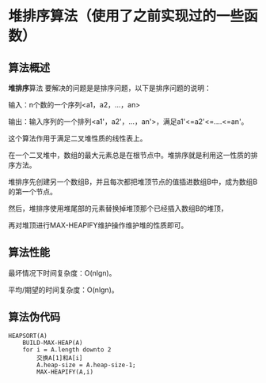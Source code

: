 堆排序算法（使用了之前实现过的一些函数）
===============================

算法概述
---------

**堆排序**算法 要解决的问题是是排序问题，以下是排序问题的说明：

输入：n个数的一个序列<a1，a2，...，an>

输出：输入序列的一个排列<a1'，a2'，...，an'>，满足a1'<=a2'<=....<=an'。

这个算法作用于满足二叉堆性质的线性表上。

在一个二叉堆中，数组的最大元素总是在根节点中。堆排序就是利用这一性质的排序方法。

堆排序先创建另一个数组B，并且每次都把堆顶节点的值插进数组B中，成为数组B的第一个节点。

然后，堆排序使用堆尾部的元素替换掉堆顶那个已经插入数组B的堆顶，

再对堆顶进行MAX-HEAPIFY维护操作维护堆的性质即可。

算法性能
---------

最坏情况下时间复杂度：O(nlgn)。

平均/期望的时间复杂度：O(nlgn)。

算法伪代码
-----------

```
HEAPSORT(A)
	BUILD-MAX-HEAP(A)
	for i = A.length downto 2
		交换A[1]和A[i]
		A.heap-size = A.heap-size-1;
		MAX-HEAPIFY(A,i)
```